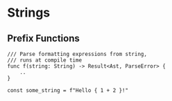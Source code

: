 # Strings

## Prefix Functions

```rym
/// Parse formatting expressions from string,
/// runs at compile time
func f(string: String) -> Result<Ast, ParseError> {
	..
}

const some_string = f"Hello { 1 + 2 }!"
```
